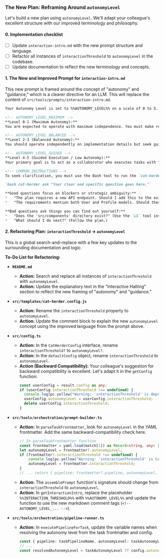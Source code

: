 

### The New Plan: Reframing Around `autonomyLevel`

Let's build a new plan using `autonomyLevel`. We'll adapt your colleague's excellent structure with our improved terminology and philosophy.

#### 0. Implementation checklist
- [ ] Update `interaction-intro.md` with the new prompt structure and language.
- [ ] Refactor all instances of `interactionThreshold` to `autonomyLevel` in the codebase.
- [ ] Update documentation to reflect the new terminology and concepts.

#### 1. The New and Improved Prompt for `interaction-intro.md`

This new prompt is framed around the concept of "autonomy" and "guidance," which is a clearer directive for an LLM. This will replace the content of `src/tools/prompts/interaction-intro.md`.

```markdown
Your Autonomy Level is set to %%AUTONOMY_LEVEL%% on a scale of 0 to 5. This level dictates how independently you should operate and when you must seek human guidance.

<!-- AUTONOMY_LEVEL_MAXIMUM -->
**Level 0-1 (Maximum Autonomy):**
You are expected to operate with maximum independence. You must make reasonable, expert-level decisions to resolve ambiguities and proceed with the task. Only seek clarification if you are completely blocked by a direct contradiction in your instructions or are about to perform a clearly destructive action (like deleting a critical file). Your priority is to complete the task efficiently and without interruption.

<!-- AUTONOMY_LEVEL_BALANCED -->
**Level 2-3 (Balanced Autonomy):**
You should operate independently on implementation details but seek guidance on significant, strategic decisions. This includes major architectural choices, unclear requirements that have multiple valid interpretations, or choices between significantly different technical paths (e.g., "Should I create a new API version or add to the existing one?"). Do not ask about minor details you can infer from the existing codebase.

<!-- AUTONOMY_LEVEL_GUIDED -->
**Level 4-5 (Guided Execution / Low Autonomy):**
Your primary goal is to act as a collaborator who executes tasks with frequent human oversight. You must be very conservative in your decision-making. Seek clarification on any ambiguity, even if it seems small. Before implementing complex logic, confirm your understanding of the requirement. When multiple options exist, you must present them to the human for a decision.

<!-- COMMON_INSTRUCTIONS -->
To seek clarification, you must use the Bash tool to run the `cat-herder ask` command. Your question must be a single, clear string enclosed in double quotes.

`bash cat-herder ask "Your clear and specific question goes here."`

**Good questions focus on blockers or strategic ambiguity:**
*   "The plan requires a new API endpoint. Should I add this to the existing 'v1/api.ts' router, or create a new 'v2/api.ts' file for it?"
*   "The requirements mention both User and Profile models. Should these be a single consolidated model or two separate ones?"

**Bad questions ask things you can find out yourself:**
*   "Does the 'src/components' directory exist?" (Use the `LS` tool instead.)
*   "What should I do next?" (Follow the plan.)
```

#### 2. Refactoring Plan: `interactionThreshold` -> `autonomyLevel`

This is a global search-and-replace with a few key updates to the surrounding documentation and logic.

**To-Do List for Refactoring:**

*   **`README.md`**
    *   **Action:** Search and replace all instances of `interactionThreshold` with `autonomyLevel`.
    *   **Action:** Update the explanatory text in the "Interactive Halting" section to reflect the new framing of "autonomy" and "guidance."

*   **`src/templates/cat-herder.config.js`**
    *   **Action:** Rename the `interactionThreshold` property to `autonomyLevel`.
    *   **Action:** Update the comment block to explain the new `autonomyLevel` concept using the improved language from the prompt above.

*   **`src/config.ts`**
    *   **Action:** In the `CatHerderConfig` interface, rename `interactionThreshold?` to `autonomyLevel?`.
    *   **Action:** In the `defaultConfig` object, rename `interactionThreshold` to `autonomyLevel`.
    *   **Action (Backward Compatibility):** Your colleague's suggestion for backward compatibility is excellent. Let's adapt it in the `getConfig` function:
        ```typescript
        const userConfig = result.config as any;
        if (userConfig.interactionThreshold !== undefined) {
          console.log(pc.yellow("Warning: 'interactionThreshold' is deprecated. Please rename it to 'autonomyLevel' in your cat-herder.config.js."));
          userConfig.autonomyLevel = userConfig.interactionThreshold;
          delete userConfig.interactionThreshold;
        }
        ```

*   **`src/tools/orchestration/prompt-builder.ts`**
    *   **Action:** In `parseTaskFrontmatter`, look for `autonomyLevel` in the YAML frontmatter. Add the same backward-compatibility check here.
        ```typescript
        // In parseTaskFrontmatter function
        const frontmatter = yaml.load(match[1]) as Record<string, any> | undefined;
        let autonomyLevel = frontmatter?.autonomyLevel;
        if (frontmatter?.interactionThreshold !== undefined) {
            console.log(pc.yellow("Warning: 'interactionThreshold' in task frontmatter is deprecated. Please rename it to 'autonomyLevel'."));
            autonomyLevel = frontmatter.interactionThreshold;
        }
        // ... return { pipeline: frontmatter?.pipeline, autonomyLevel, body }
        ```
    *   **Action:** The `assemblePrompt` function's signature should change from `interactionThreshold` to `autonomyLevel`.
    *   **Action:** In `getInteractionIntro`, replace the placeholder `%%INTERACTION_THRESHOLD%%` with `%%AUTONOMY_LEVEL%%` and update the function to use the new markdown comment tags (`<!-- AUTONOMY_LEVEL_... -->`).

*   **`src/tools/orchestration/pipeline-runner.ts`**
    *   **Action:** In `executePipelineForTask`, update the variable names when resolving the autonomy level from the task frontmatter and config.
        ```typescript
        const { pipeline: taskPipelineName, autonomyLevel: taskAutonomyLevel, body: taskContent } = parseTaskFrontmatter(rawTaskContent);
        // ...
        const resolvedAutonomyLevel = taskAutonomyLevel ?? config.autonomyLevel ?? 0;
        ```
